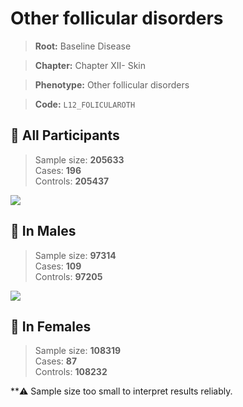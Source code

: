 # Other follicular disorders

> **Root:** Baseline Disease  

> **Chapter:** Chapter XII- Skin  

> **Phenotype:** Other follicular disorders  

> **Code:** `L12_FOLICULAROTH`

## 🧪 All Participants  
> Sample size: **205633**  
> Cases: **196**  
> Controls: **205437**
<img src="/Disease/Figures/ALL/Incidence/L12_FOLICULAROTH.png"/>
<CsvTable src="/public/Disease/Data/ALL/Incidence/COX_L12_FOLICULAROTH.csv" label="🔍 View full results" />

## 👨 In Males  
> Sample size: **97314**  
> Cases: **109**  
> Controls: **97205**
<img src="/Disease/Figures/Male/Incidence/L12_FOLICULAROTH.png"/>
<CsvTable src="/public/Disease/Data/Male/Incidence/COX_L12_FOLICULAROTH.csv" label="🔍 View full results" />

## 👩 In Females  
> Sample size: **108319**  
> Cases: **87**  
> Controls: **108232**

**⚠️ Sample size too small to interpret results reliably.

